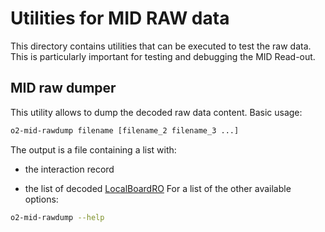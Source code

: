 <!-- doxy
\page refMUONMIDRawExe MID RAW executable
/doxy -->

# Utilities for MID RAW data
This directory contains utilities that can be executed to test the raw data.
This is particularly important for testing and debugging the MID Read-out.

## MID raw dumper
This utility allows to dump the decoded raw data content.
Basic usage:
```bash
o2-mid-rawdump filename [filename_2 filename_3 ...]
```
The output is a file containing a list with:
-   the interaction record

-   the list of decoded [LocalBoardRO](../include/MIDRaw/LocalBoardRO.h)
For a list of the other available options:
```bash
o2-mid-rawdump --help
```
